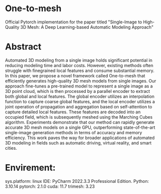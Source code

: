 # One-to-mesh
Official Pytorch implementation for the paper titled "Single-Image to High-Quality 3D Mesh: A Deep Learning-based Automatic Modeling Approach"

# Abstract
Automated 3D modeling from a single image holds significant potential in reducing modeling time and labor costs. However, existing methods often struggle with finegrained local features and consume substantial memory. In this paper, we propose a novel framework called One-to-mesh that efficiently generates high-quality 3D mesh models from single images. Our approach fine-tunes a pre-trained model to represent a single image as a 3D point cloud, which is then processed by a parallel encoder to extract both global and local features. The global encoder utilizes an interpolation function to capture coarse global features, and the local encoder utilizes a joint operation of propagation and aggregation based on self-attention to capture detailed local features. These features are decoded into an occupied field, which is subsequently meshed using the Marching Cubes algorithm. Experiments demonstrate that our method can rapidly generate accurate 3D mesh models on a single GPU, outperforming state-of-the-art single-image generation methods in terms of accuracy and memory efficiency. This work paves the way for broader applications of automated 3D modeling in fields such as automatic driving, virtual reality, and smart cities.

# Envirement:
   sys.platform: linux
   IDE: PyCharm 2022.3.3 Professional Edition.
   Python: 3.10.14
   pytorch: 2.1.0
   cuda: 11.7
   trimesh: 3.23
